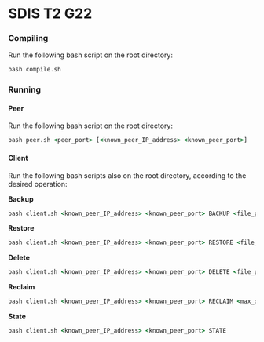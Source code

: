 # SDIS T2 G22

### Compiling
<!-- Inside "/src" directory: -->
Run the following bash script on the root directory:

```cmd
bash compile.sh
```


### Running

#### Peer

Run the following bash script on the root directory:

```cmd
bash peer.sh <peer_port> [<known_peer_IP_address> <known_peer_port>]
```

#### Client
Run the following bash scripts also on the root directory, according to the desired operation:

**Backup**

```cmd
bash client.sh <known_peer_IP_address> <known_peer_port> BACKUP <file_path> <replication_degree>
```

**Restore**

```cmd
bash client.sh <known_peer_IP_address> <known_peer_port> RESTORE <file_path> 
```

**Delete**

```cmd
bash client.sh <known_peer_IP_address> <known_peer_port> DELETE <file_path> 
```

**Reclaim**
```cmd
bash client.sh <known_peer_IP_address> <known_peer_port> RECLAIM <max_disk_space>
```

**State**
```cmd
bash client.sh <known_peer_IP_address> <known_peer_port> STATE
```
    
